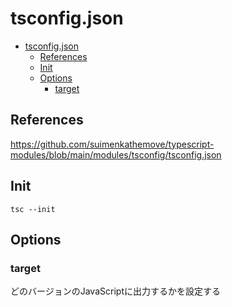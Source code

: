 # tsconfig.json

- [tsconfig.json](#tsconfigjson)
  - [References](#references)
  - [Init](#init)
  - [Options](#options)
    - [target](#target)

## References

<https://github.com/suimenkathemove/typescript-modules/blob/main/modules/tsconfig/tsconfig.json>

## Init

```shell
tsc --init
```

## Options

### target

どのバージョンのJavaScriptに出力するかを設定する
